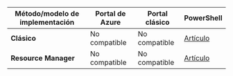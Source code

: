 | **Método/modelo de implementación** | **Portal de Azure** | **Portal clásico** | **PowerShell** |
| --- | --- | --- | --- |
| **Clásico** |No compatible |No compatible |[Artículo](../articles/vpn-gateway/vpn-gateway-about-forced-tunneling.md) |
| **Resource Manager** |No compatible |No compatible |[Artículo](../articles/vpn-gateway/vpn-gateway-forced-tunneling-rm.md) |



<!--HONumber=Nov16_HO3-->


